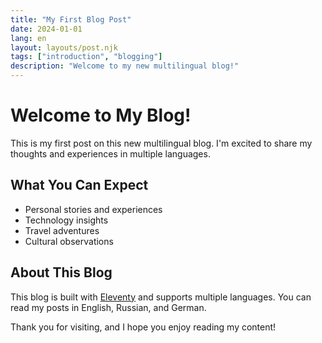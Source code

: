 ```yaml
---
title: "My First Blog Post"
date: 2024-01-01
lang: en
layout: layouts/post.njk
tags: ["introduction", "blogging"]
description: "Welcome to my new multilingual blog!"
---
```


# Welcome to My Blog!

This is my first post on this new multilingual blog. I'm excited to share my thoughts and experiences in multiple languages.

## What You Can Expect

- Personal stories and experiences
- Technology insights
- Travel adventures
- Cultural observations

## About This Blog

This blog is built with [Eleventy](https://11ty.dev) and supports multiple languages. You can read my posts in English, Russian, and German.

Thank you for visiting, and I hope you enjoy reading my content!